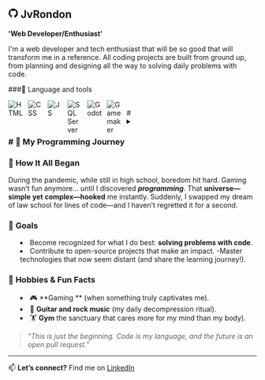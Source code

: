 ## <img src="https://raw.githubusercontent.com/devicons/devicon/master/icons/github/github-original.svg" width="20" height="20"> JvRondon

**'Web Developer/Enthusiast'**

I'm a web developer and tech enthusiast that will be so good that will transform me in a reference. All coding projects are built from ground up, from planning and designing all the way to solving daily problems with code.

###🧰 Language and tools

<img align="left" alt="HTML" width="30px" style="padding-right:10px;" src="https://cdn-icons-png.flaticon.com/512/919/919827.png"/>
<img align="left" alt="CSS" width="30px" style="padding-right:10px;" src="https://cdn-icons-png.flaticon.com/512/5968/5968242.png"/>
<img align="left" alt="JS" width="30px" style="padding-right:10px;" src="https://encrypted-tbn0.gstatic.com/images?q=tbn:ANd9GcRuHnJDLOcdm_0b6N6kNj-1OvO9KhKYgqIy0w&s"/>
<img align="left" alt="SQL Server" width="30px" style="padding-right:10px;" src="https://img.icons8.com/?size=512&id=laYYF3dV0Iew&format=png"/>
<img align="left" alt="Godot" width="30px" style="padding-right:10px;" src="https://godotengine.org/assets/press/logo_vertical_color_light.png"/>
<img align="left" alt="Gamemaker" width="30px" style="padding-right:10px;" src="https://cdn2.steamgriddb.com/icon/e500b7708a865ec27eef36c33953b06e.ico"/>
<br/>
#

<details>
  <summary>
    <h3># 🚀 My Programming Journey  

### 🌌 **How It All Began**  
During the pandemic, while still in high school, boredom hit hard. Gaming wasn’t fun anymore... until I discovered ***programming***.
That **universe—simple yet complex—hooked** me instantly. Suddenly, I swapped my dream of law school for lines of code—and I haven’t regretted it for a second.

### 🎯 **Goals**  
- Become recognized for what I do best:  **solving problems with code**.  
- Contribute to open-source projects that make an impact.
-Master technologies that now seem distant (and share the learning journey!).


### 🎸 **Hobbies & Fun Facts**  
- 🎮 **Gaming ** (when something truly captivates me).  
- 🎸 **Guitar and rock music** (my daily decompression ritual).  
- 🏋️ **Gym** the sanctuary that cares more for my mind than my body).  

> *"This is just the beginning. Code is my language, and the future is an open pull request."*  

---

📫 **Let’s connect?** Find me on [LinkedIn](https://www.linkedin.com/in/jo%C3%A3o-victor-rondon/) </h3></summary>

  
</details>


